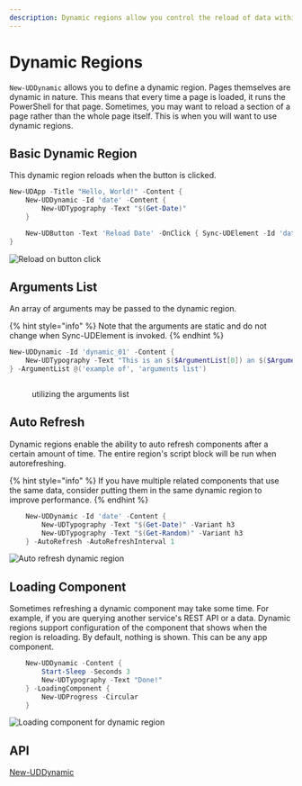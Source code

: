 ```yaml
---
description: Dynamic regions allow you control the reload of data within the region.
---
```


# Dynamic Regions

`New-UDDynamic` allows you to define a dynamic region. Pages themselves are dynamic in nature. This means that every time a page is loaded, it runs the PowerShell for that page. Sometimes, you may want to reload a section of a page rather than the whole page itself. This is when you will want to use dynamic regions.

## Basic Dynamic Region

This dynamic region reloads when the button is clicked.

```powershell
New-UDApp -Title "Hello, World!" -Content {
    New-UDDynamic -Id 'date' -Content {
        New-UDTypography -Text "$(Get-Date)"
    }

    New-UDButton -Text 'Reload Date' -OnClick { Sync-UDElement -Id 'date' }
}
```

![Reload on button click](../../.gitbook/assets/NzJtyYOL54.gif)

## Arguments List

An array of arguments may be passed to the dynamic region.

{% hint style="info" %}
Note that the arguments are static and do not change when Sync-UDElement is invoked.
{% endhint %}

```powershell
New-UDDynamic -Id 'dynamic_01' -Content {
    New-UDTypography -Text "This is an $($ArgumentList[0]) an $($ArgumentList[1]) in a UDDynamic"
} -ArgumentList @('example of', 'arguments list') 
```

<figure><img src="../../.gitbook/assets/20221208a.png" alt=""><figcaption><p>utilizing the arguments list</p></figcaption></figure>

## Auto Refresh

Dynamic regions enable the ability to auto refresh components after a certain amount of time. The entire region's script block will be run when autorefreshing.

{% hint style="info" %}
If you have multiple related components that use the same data, consider putting them in the same dynamic region to improve performance.
{% endhint %}

```powershell
    New-UDDynamic -Id 'date' -Content {
        New-UDTypography -Text "$(Get-Date)" -Variant h3
        New-UDTypography -Text "$(Get-Random)" -Variant h3
    } -AutoRefresh -AutoRefreshInterval 1
```

![Auto refresh dynamic region](../../.gitbook/assets/jFrntpLfW0.gif)

## Loading Component

Sometimes refreshing a dynamic component may take some time. For example, if you are querying another service's REST API or a data. Dynamic regions support configuration of the component that shows when the region is reloading. By default, nothing is shown. This can be any app component.

```powershell
    New-UDDynamic -Content {
        Start-Sleep -Seconds 3
        New-UDTypography -Text "Done!"
    } -LoadingComponent {
        New-UDProgress -Circular
    }
```

![Loading component for dynamic region](../../.gitbook/assets/Vwly75oKA9.gif)

## API

[New-UDDynamic](https://github.com/ironmansoftware/universal-docs/blob/v5/cmdlets/New-UDDynamic.txt)
